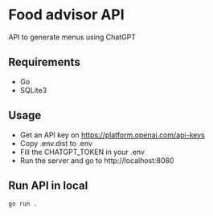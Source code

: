 # Food advisor API

API to generate menus using ChatGPT

## Requirements

- Go
- SQLite3

## Usage

- Get an API key on https://platform.openai.com/api-keys
- Copy .env.dist to .env
- Fill the CHATGPT_TOKEN in your .env
- Run the server and go to http://localhost:8080

## Run API in local

```bash
go run .
```
